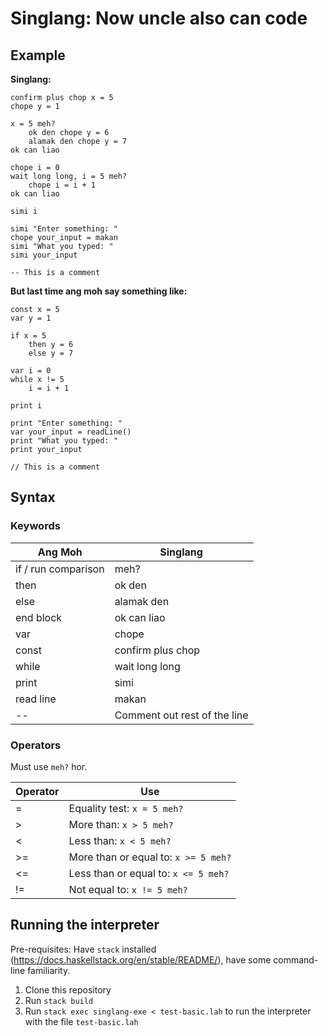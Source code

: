 # Singlang: Now uncle also can code

## Example

**Singlang:**

```
confirm plus chop x = 5
chope y = 1

x = 5 meh?
    ok den chope y = 6
    alamak den chope y = 7
ok can liao

chope i = 0
wait long long, i = 5 meh?
    chope i = i + 1
ok can liao

simi i

simi "Enter something: "
chope your_input = makan
simi "What you typed: "
simi your_input

-- This is a comment
```

**But last time ang moh say something like:**

```
const x = 5
var y = 1

if x = 5
    then y = 6
    else y = 7

var i = 0
while x != 5
    i = i + 1

print i

print "Enter something: "
var your_input = readLine()
print "What you typed: "
print your_input

// This is a comment
```

## Syntax

### Keywords

| Ang Moh | Singlang |
| ------- | -------- |
| if / run comparison | meh?     |
| then    | ok den   |
| else    | alamak den |
| end block | ok can liao | 
| var     | chope    |
| const   | confirm plus chop |
| while | wait long long |
| print | simi |
| read line | makan |
| -- | Comment out rest of the line |

### Operators

Must use `meh?` hor.

| Operator | Use |
| ------- | -------- |
| = | Equality test: `x = 5 meh?` |
| > | More than: `x > 5 meh?` |
| < | Less than: `x < 5 meh?` |
| >= | More than or equal to: `x >= 5 meh?` |
| <= | Less than or equal to: `x <= 5 meh?` |
| != | Not equal to: `x != 5 meh?` |


## Running the interpreter
Pre-requisites: Have `stack` installed (https://docs.haskellstack.org/en/stable/README/), have some command-line familiarity.

1. Clone this repository
2. Run `stack build`
3. Run `stack exec singlang-exe < test-basic.lah` to run the interpreter with the file `test-basic.lah` 
    